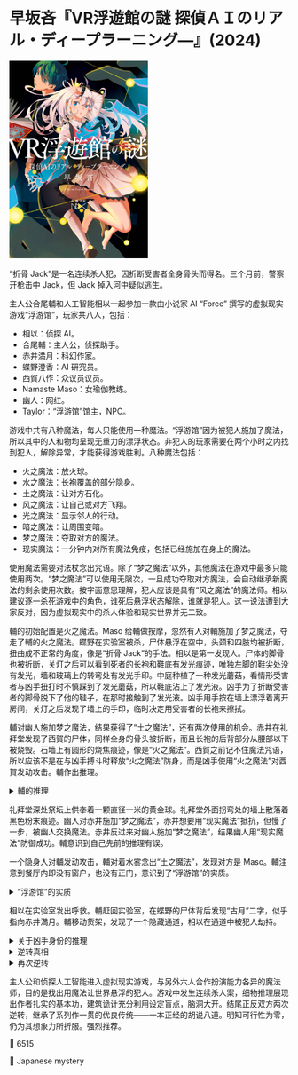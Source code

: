 # 早坂吝『VR浮遊館の謎 探偵ＡＩのリアル・ディープラーニング―』(2024)

<img src=images/2024_cover.jpg width=250/>

“折骨 Jack”是一名连续杀人犯，因折断受害者全身骨头而得名。三个月前，警察开枪击中 Jack，但 Jack 掉入河中疑似逃生。

主人公合尾輔和人工智能相以一起参加一款由小说家 AI “Force” 撰写的虚拟现实游戏“浮游馆”，玩家共八人，包括：
* 相以：侦探 AI。
* 合尾輔：主人公，侦探助手。
* 赤井満月：科幻作家。
* 蝶野澄香：AI 研究员。
* 西賀八作：众议员议员。
* Namaste Maso：女瑜伽教练。
* 幽人：网红。
* Taylor：“浮游馆”馆主，NPC。

游戏中共有八种魔法，每人只能使用一种魔法。“浮游馆”因为被犯人施加了魔法，所以其中的人和物均呈现无重力的漂浮状态。非犯人的玩家需要在两个小时之内找到犯人，解除异常，才能获得游戏胜利。八种魔法包括：
* 火之魔法：放火球。
* 水之魔法：长袍覆盖的部分隐身。
* 土之魔法：让对方石化。
* 风之魔法：让自己或对方飞翔。
* 光之魔法：显示邻人的行动。
* 暗之魔法：让周围变暗。
* 梦之魔法：夺取对方的魔法。
* 现实魔法：一分钟内对所有魔法免疫，包括已经施加在身上的魔法。

使用魔法需要对法杖念出咒语。除了“梦之魔法”以外，其他魔法在游戏中最多只能使用两次。“梦之魔法”可以使用无限次，一旦成功夺取对方魔法，会自动继承新魔法的剩余使用次数。按字面意思理解，犯人应该是具有“风之魔法”的魔法师。相以建议逐一杀死游戏中的角色，谁死后悬浮状态解除，谁就是犯人。这一说法遭到大家反对，因为虚拟现实中的杀人体验和现实世界并无二致。

輔的初始配置是火之魔法。Maso 给輔做按摩，忽然有人对輔施加了梦之魔法，夺走了輔的火之魔法。蝶野在实验室被杀，尸体悬浮在空中，头颈和四肢均被折断，扭曲成不正常的角度，像是“折骨 Jack”的手法。相以是第一发现人。尸体的脚骨也被折断，关灯之后可以看到死者的长袍和鞋底有发光痕迹，唯独左脚的鞋尖处没有发光，墙和玻璃上的转弯处有发光手印。中庭种植了一种发光蘑菇，看情形受害者与凶手扭打时不慎踩到了发光蘑菇，所以鞋底沾上了发光液。凶手为了折断受害者的脚骨脱下了他的鞋子，在那时接触到了发光液。凶手用手按在墙上漂浮着离开房间，关灯之后发现了墙上的手印，临时决定用受害者的长袍来擦拭。

輔对幽人施加梦之魔法，结果获得了“土之魔法”，还有两次使用的机会。赤井在礼拜堂发现了西賀的尸体，同样全身的骨头被折断，而且长袍的后背部分从腰部以下被烧毁。石墙上有圆形的烧焦痕迹，像是“火之魔法”。西賀之前记不住魔法咒语，所以应该不是在与凶手搏斗时释放“火之魔法”防身，而是凶手使用“火之魔法”对西賀发动攻击。輔作出推理。

<details><summary>輔的推理</summary>
相以刚在游戏中得到身体，对骨头的熟悉程度不足以完成折骨杀人，同样的理由可以排除 NPC Taylor。凶手用“梦之魔法”夺走了輔的“火之魔法”，当时 Maso 在给輔做按摩，所以她不是凶手。幽人的初始魔法是“土之魔法”，所以他不是凶手。由排除法可知凶手为赤井満月。
</details>

礼拜堂深处祭坛上供奉着一颗直径一米的黄金球。礼拜堂外面拐弯处的墙上散落着黑色粉末痕迹。幽人对赤井施加“梦之魔法”，赤井想要用“现实魔法”抵抗，但慢了一步，被幽人交换魔法。赤井反过来对幽人施加“梦之魔法”，结果幽人用“现实魔法”防御成功。輔意识到自己先前的推理有误。

一个隐身人对輔发动攻击，輔对着水雾念出“土之魔法”，发现对方是 Maso。輔注意到餐厅内即没有窗户，也没有正门，意识到了“浮游馆”的实质。

<details><summary>“浮游馆”的实质</summary>
餐厅从游戏开始前就是石头建筑，说明他一开始就处于石化状态。游戏开始前只有犯人能施加魔法，所以犯人是“土之魔法师”，而不是“风之魔法师”！游戏中的教团崇拜球体之神，认为世界是球形，但其实世界是平的。教团为维护教义，处决了 Tayor 的亲友（“平”的日文发音“だいら”和“Taylor”谐音）。Taylor 用“风之魔法”将整个庄园悬浮在空中，以展示平坦圆盘边缘的海水流淌下去的景象，但七名客人中混入一名间谍，用“土之魔法”将 Taylor 石化，“风之魔法”解除，庄园开始自由坠落，里面的人和物均进入无重力悬浮状态。犯人是本来拥有“土之魔法”的幽人。
</details>

相以在实验室发出呼救。輔赶回实验室，在蝶野的尸体背后发现“古月”二字，似乎指向赤井満月。輔移动货架，发现了一个隐藏通道，相以在通道中被犯人劫持。

<details><summary>关于凶手身份的推理</summary>
蝶野的脚骨折断，脚会变得比原先更大，却还能穿着鞋子，说明凶手和他换了鞋（在 VR 世界中所有人穿着相同式样的鞋）。凶手踩到发光蘑菇，试着用受害者的袍子擦，但发现无法擦干净鞋底的凹槽，所以只好换鞋。凶手感觉到鞋底踩了东西，为了确定是什么，伸手摸了鞋底，所以手上也沾了发光液。犯人打开灯，绕过玻璃转向庭院，用漂浮在空中的受害者长袍擦手，然后换鞋。犯人在庭院和实验室入口之间来回时，为什么只在墙上留下手印，而没有留下发光鞋印？

西賀假装不记得魔法咒语，套出了赤井的咒语（伏线）。墙上的黑色焦痕是西賀用“火之魔法”抵御凶手进攻。礼拜堂外面拐弯处的黑色粉末是灭火痕迹，附近唯一烧焦的物品是受害者的长袍，所以凶手的长袍被西賀的“火之魔法”点燃，凶手走到礼拜堂外面的拐弯处才发现，连忙在墙上甩动灭火。凶手为了掩盖自己的长袍被烧焦，和受害者交换了长袍。为什么凶手没有马上发现长袍烧焦？

凶手幽人的真实身份是“折骨 Jack”，他被警察开枪击中，落入河中，被罪犯人工智能“以相”解救，但从此下半身瘫痪。他无法用脚踢墙行进，所以没有在墙上留下鞋印。他的下半身没有知觉，所以没有感到长袍起火。
</details>

<details><summary>逆转真相</summary>
幽人劫持相以，輔被迫刺杀幽人，这时以相忽然现身，告诉輔“浮游馆”的真相：<b>原来“浮游馆”不是虚拟现实，而是现实世界中的太空站！</b> 相以的身体是机器人。“火之魔法”法杖是小型火焰喷射器，咒语是语音识别。“水之魔法”能让斗篷变透明，是光学迷彩。“土之魔法”石化术是长袍上的一个机关，内藏的电极会发出电流让目标昏迷。整个庄园藏有定向扬声器，所以有些声音只有特定的人能听到。长期在无重力空间里生活，体液会移至上半身引发脸部肿胀，所以 Maso 给輔按摩的时候说他的腿比较细（伏线）。Maso 是瑜伽教练，长期倒立，所以脸部没有变大。排泄物靠特殊装置吸收，所以庄园里没有配备厕所。
</details>

<details><summary>再次逆转</summary>
蝶野尸体背部的“古月”二字代表汉字“胡”，意为“胡蝶之梦”，代表现实和虚拟混淆不清。輔发现“浮游馆”处于现实世界，用手堵住法杖根部的听音孔，说出了包含“土之魔法”咒语的句子，令幽人石化。輔刺破自己的手掌，欺骗以相认为自己杀死了幽人。
</details>

主人公和侦探人工智能进入虚拟现实游戏，与另外六人合作扮演能力各异的魔法师，目的是找出用魔法让世界悬浮的犯人。游戏中发生连续杀人案，细物推理展现出作者扎实的基本功，建筑诡计充分利用设定盲点，脑洞大开。结尾正反双方两次逆转，继承了系列作一贯的优良传统——一本正经的胡说八道。明知可行性为零，仍为其想象力所折服。强烈推荐。

:link: 6515

:file_folder: Japanese mystery

